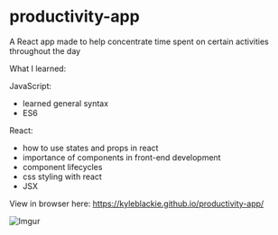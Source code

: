 # productivity-app
A React app made to help concentrate time spent on certain activities throughout the day

What I learned:

JavaScript:
- learned general syntax
- ES6

React:
- how to use states and props in react
- importance of components in front-end development
- component lifecycles
- css styling with react 
- JSX

View in browser here: https://kyleblackie.github.io/productivity-app/

![Imgur](https://i.imgur.com/ZHKEKWT.jpg)

